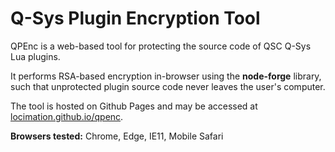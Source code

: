 # Q-Sys Plugin Encryption Tool

QPEnc is a web-based tool for protecting the source code of QSC Q-Sys Lua plugins.

It performs RSA-based encryption in-browser using the **node-forge** library, such that unprotected plugin source code never leaves the user's computer.

The tool is hosted on Github Pages and may be accessed at [locimation.github.io/qpenc](https://locimation.github.io/qpenc/).

**Browsers tested:** Chrome, Edge, IE11, Mobile Safari